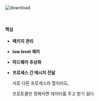 

![download](https://user-images.githubusercontent.com/89068148/193071980-c2638f54-7443-47ab-9945-339415687b5b.png)

<br>

#### 핵심

- **패키지 관리**

- **low level 제어**

- **하드웨어 추상화**

- **프로세스 간 메시지 전달**

  서로 다른 프로세스라 할지라도, 

  프로토콜만 정해지면 데이터를 주고 받기 쉽다
